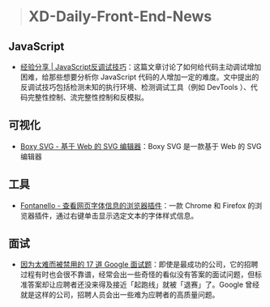 
> # XD-Daily-Front-End-News

## JavaScript

- [经验分享 | JavaScript反调试技巧](http://www.freebuf.com/articles/system/163579.html)：这篇文章讨论了如何给代码主动调试增加困难，给那些想要分析你 JavaScript 代码的人增加一定的难度。文中提出的反调试技巧包括检测未知的执行环境、检测调试工具（例如 DevTools ）、代码完整性控制、流完整性控制和反模拟。 

## 可视化

- [Boxy SVG - 基于 Web 的 SVG 编辑器](https://boxy-svg.com/app)：Boxy SVG 是一款基于 Web 的 SVG 编辑器

## 工具

- [Fontanello - 查看网页字体信息的浏览器插件](https://fontanello.oktavilla.se/)：一款 Chrome 和 Firefox 的浏览器插件，通过右键单击显示选定文本的字体样式信息。

## 面试

- [因为太难而被禁用的 17 道 Google 面试题](http://www.independent.co.uk/news/business/google-used-to-ask-these-interview-questions-but-theyre-so-hard-they-were-banned-a6944276.html)：即使是最成功的公司，它的招聘过程有时也会很不靠谱，经常会出一些奇怪的看似没有答案的面试问题，但标准答案却让应聘者还没来得及接近「起跑线」就被「退赛」了。Google 曾经就是这样的公司，招聘人员会出一些难为应聘者的高质量问题。

